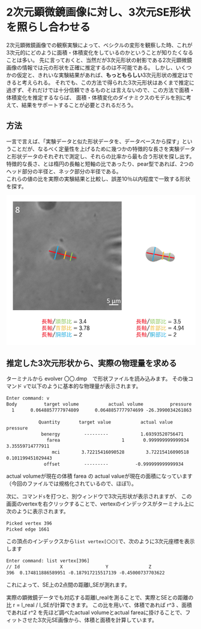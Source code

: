 # 2次元顕微鏡画像に対し、3次元SE形状を照らし合わせる
2次元顕微鏡画像での観察実験によって、ベシクルの変形を観察した時、これが3次元的にどのように面積・体積変化をしているのかということが知りたくなることは多い。
先に言っておくと、当然だが3次元形状の射影である2次元顕微鏡画像の情報では元の形状を正確に推定するのは不可能である。
しかし、いくつかの仮定と、きれいな実験結果があれば、**もっともらしい**3次元形状の推定はできると考えられる。
それでも、この方法で得られた3次元形状はあくまで推定に過ぎず、それだけでは十分信頼できるものとは言えないので、この方法で面積・体積変化を推定するならば、
面積・体積変化のダイナミクスのモデルを別に考えて、結果をサポートすることが必要とされるだろう。

## 方法
一言で言えば、「実験データと似た形状データを、データベースから探す」ということだが、なるべく定量性を上げるために幾つかの特徴的な長さを実験データと形状データのそれぞれで測定し、それらの比率から最も合う形状を探し出す。  
特徴的な長さ、とは楕円の長軸と短軸の比であったり、pear型であれば、2つのヘッド部分の半径と、ネック部分の半径である。  
これらの値の比を実際の実験結果と比較し、誤差10％以内程度で一致する形状を探す。

![fig1.png](/fitShapeTo2Dimage/fig1.png)

## 推定した3次元形状から、実際の物理量を求める
ターミナルから
evolver 〇〇.dmp　で形状ファイルを読み込みます。
その後コマンド `v`で以下のように基本的な物理量が表示されます。
```
Enter command: v
Body          target volume           actual volume          pressure
  1      0.0648857777974809      0.0648857777974699 -26.3990034261863

            Quantity       target value           actual value                 pressure
             benergy         ---------            1.69393520756471
               farea                       1       0.999999999999934   3.35559714777911
                 mci        3.72215416090528        3.72215416090518  0.101199451029443
              offset         ---------          -0.999999999999934
```

actual volumeが現在の体積
farea の actual valueが現在の面積になっています（今回のファイルでは規格化されているので、ほぼ1）。

次に、コマンド`s`を打つと、別ウィンドウで3次元形状が表示されますが、
この画面のvertexを右クリックすることで、vertexのインデックスがターミナル上に次のように表示されます。
```
Picked vertex 396
Picked edge 1661
```

この頂点のインデックスから`list vertex[〇〇]`で、次のように3次元座標を表示します
```
Enter command: list vertex[396]        
// Id               X                Y               Z
396  0.174811886589951 -0.187917215517139 -0.45000737703622
```

これによって、SE上の2点間の距離l_SEが測れます。

実際の顕微鏡データでも対応する距離l_realを測ることで、実際とSEとの距離の比 r = l_real / l_SEが計算できます。
この比を用いて、体積であれば r^3 、面積であれば r^2 を先ほど調べたactual volumeとactual fareaに掛けることで、フィットさせた3次元SE画像から、体積と面積を計算しています。


